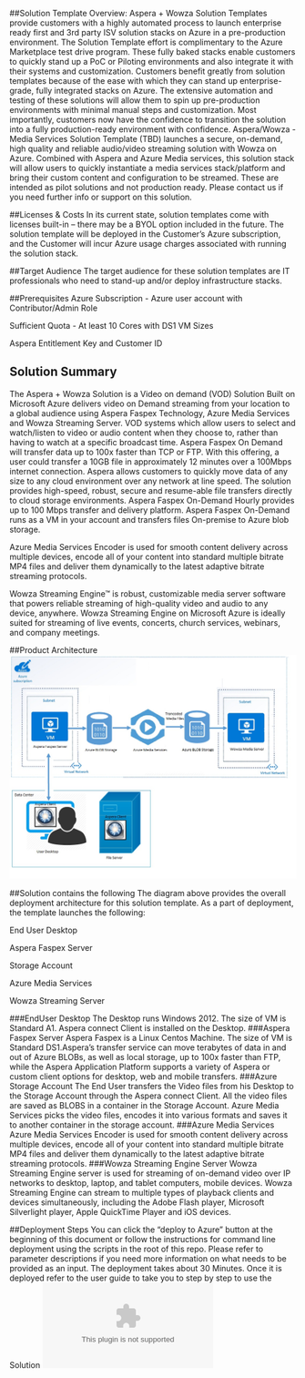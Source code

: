 ##Solution Template Overview:  Aspera + Wowza
Solution Templates provide customers with a highly automated process to launch enterprise ready first and 3rd party ISV solution stacks on Azure in a pre-production environment. The Solution Template effort is complimentary to the Azure Marketplace test drive program. These fully baked stacks enable customers to quickly stand up a PoC or Piloting environments and also integrate it with their systems and customization.
Customers benefit greatly from solution templates because of the ease with which they can stand up enterprise-grade, fully integrated stacks on Azure. The extensive automation and testing of these solutions will allow them to spin up pre-production environments with minimal manual steps and customization. Most importantly, customers now have the confidence to transition the solution into a fully production-ready environment with confidence.
Aspera/Wowza - Media Services Solution Template (TBD) launches a secure, on-demand, high quality and reliable audio/video streaming solution with Wowza on Azure. Combined with Aspera and Azure Media services, this solution stack will allow users to quickly instantiate a media services stack/platform and bring their custom content and configuration to be streamed. These are intended as pilot solutions and not production ready.
Please contact us if you need further info or support on this solution.

##Licenses & Costs
In its current state, solution templates come with licenses built-in – there may be a BYOL option included in the future. The solution template will be deployed in the Customer’s Azure subscription, and the Customer will incur Azure usage charges associated with running the solution stack.

##Target Audience
The target audience for these solution templates are IT professionals who need to stand-up and/or deploy infrastructure stacks.

##Prerequisites
Azure Subscription - Azure user account with Contributor/Admin Role

Sufficient Quota - At least 10 Cores with DS1 VM Sizes

Aspera Entitlement Key and Customer ID

## Solution Summary
The Aspera + Wowza Solution is a Video on demand (VOD) Solution Built on Microsoft Azure delivers video on Demand streaming from your location to a global audience using Aspera Faspex Technology, Azure Media Services and Wowza Streaming Server.
VOD systems which allow users to select and watch/listen to video or audio content when they choose to, rather than having to watch at a specific broadcast time. 
Aspera Faspex On Demand will transfer data up to 100x faster than TCP or FTP. With this offering, a user could transfer a 10GB file in approximately 12 minutes over a 100Mbps internet connection.  Aspera allows customers to quickly move data of any size to any cloud environment over any network at line speed. The solution provides high-speed, robust, secure and resume-able file transfers directly to cloud storage environments.
Aspera Faspex On-Demand Hourly provides up to 100 Mbps transfer and delivery platform. Aspera Faspex On-Demand runs as a VM in your account and transfers files On-premise to Azure blob storage.

Azure Media Services Encoder is used for smooth content delivery across multiple devices, encode all of your content into standard multiple bitrate MP4 files and deliver them dynamically to the latest adaptive bitrate streaming protocols.

Wowza Streaming Engine™ is robust, customizable media server software that powers reliable streaming of high-quality video and audio to any device, anywhere. Wowza Streaming Engine on Microsoft Azure is ideally suited for streaming of live events, concerts, church services, webinars, and company meetings. 

##Product Architecture
![Product Architecture](https://github.com/sysgain/P2Pimages/blob/P2Pimages/wowza%20p2p%20Architecture.jpg?raw=true)

##Solution contains the following
The diagram above provides the overall deployment architecture for this solution template.
As a part of deployment, the template launches the following:

End User Desktop

Aspera Faspex Server

Storage Account

Azure Media Services

Wowza Streaming Server

###EndUser Desktop
The Desktop runs Windows 2012. The size of VM is Standard A1. Aspera connect Client is installed on the Desktop.
###Aspera Faspex Server
Aspera Faspex is a Linux Centos Machine. The size of VM is Standard DS1.Aspera’s transfer service can move terabytes of data in and out of Azure BLOBs, as well as local storage, up to 100x faster than FTP, while the Aspera Application Platform supports a variety of Aspera or custom client options for desktop, web and mobile transfers.
###Azure Storage Account
The End User transfers the Video files from his Desktop to the Storage Account through the Aspera connect Client. All the video files are saved as BLOBS in a container in the Storage Account. Azure Media Services picks the video files, encodes it into various formats and saves it to another container in the storage account.
###Azure Media Services
Azure Media Services Encoder is used for smooth content delivery across multiple devices, encode all of your content into standard multiple bitrate MP4 files and deliver them dynamically to the latest adaptive bitrate streaming protocols.
###Wowza Streaming Engine Server
Wowza Streaming Engine server is used for streaming of on-demand video over IP networks to desktop, laptop, and tablet computers, mobile devices. Wowza Streaming Engine can stream to multiple types of playback clients and devices simultaneously, including the Adobe Flash player, Microsoft Silverlight player, Apple QuickTime Player and iOS devices.

##Deployment Steps
You can click the “deploy to Azure” button at the beginning of this document or follow the instructions for command line deployment using the scripts in the root of this repo.
Please refer to parameter descriptions if you need more information on what needs to be provided as an input.
The deployment takes about 30 Minutes.
Once it is deployed refer to the user guide to take you to step by step to use the Solution
![User Guide](https://github.com/sysgain/arm-components/blob/wowzap2p/wowzap2p/WowzaPush-to-Pilot.docx?raw=true)
